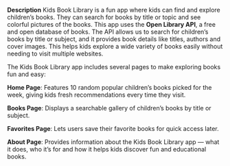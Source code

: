 **Description**
Kids Book Library is a fun app where kids can find and explore children’s books. They can search for books by title or topic and see colorful pictures of the books. 
This app uses the **Open Library API**, a free and open database of books. The API allows us to search for children’s books by title or subject, and it provides book details like titles, authors and cover images. This helps kids explore a wide variety of books easily without needing to visit multiple websites.

The Kids Book Library app includes several pages to make exploring books fun and easy:

**Home Page**: Features 10 random popular children’s books picked for the week, giving kids fresh recommendations every time they visit.

**Books Page**: Displays a searchable gallery of children’s books by title or subject.

**Favorites Page**: Lets users save their favorite books for quick access later.

**About Page**: Provides information about the Kids Book Library app — what it does, who it’s for and how it helps kids discover fun and educational books.
